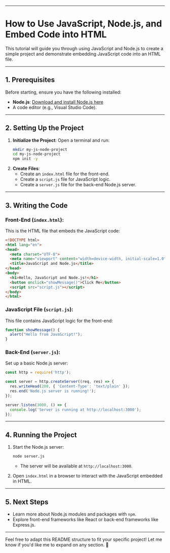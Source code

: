 
---

# **How to Use JavaScript, Node.js, and Embed Code into HTML**

This tutorial will guide you through using JavaScript and Node.js to create a simple project and demonstrate embedding JavaScript code into an HTML file.

---

## **1. Prerequisites**
Before starting, ensure you have the following installed:
- **Node.js**: [Download and install Node.js here](https://nodejs.org/)
- A code editor (e.g., Visual Studio Code).

---

## **2. Setting Up the Project**
1. **Initialize the Project**:
   Open a terminal and run:
   ```bash
   mkdir my-js-node-project
   cd my-js-node-project
   npm init -y
   ```
2. **Create Files**:
   - Create an `index.html` file for the front-end.
   - Create a `script.js` file for JavaScript logic.
   - Create a `server.js` file for the back-end Node.js server.

---

## **3. Writing the Code**
### Front-End (`index.html`):
This is the HTML file that embeds the JavaScript code:
```html
<!DOCTYPE html>
<html lang="en">
<head>
  <meta charset="UTF-8">
  <meta name="viewport" content="width=device-width, initial-scale=1.0">
  <title>JavaScript and Node.js</title>
</head>
<body>
  <h1>Hello, JavaScript and Node.js!</h1>
  <button onclick="showMessage()">Click Me</button>
  <script src="script.js"></script>
</body>
</html>
```

### JavaScript File (`script.js`):
This file contains JavaScript logic for the front-end:
```javascript
function showMessage() {
  alert("Hello from JavaScript!");
}
```

### Back-End (`server.js`):
Set up a basic Node.js server:
```javascript
const http = require('http');

const server = http.createServer((req, res) => {
  res.writeHead(200, { 'Content-Type': 'text/plain' });
  res.end('Node.js server is running!');
});

server.listen(3000, () => {
  console.log('Server is running at http://localhost:3000');
});
```


---

## **4. Running the Project**
1. Start the Node.js server:
   ```bash
   node server.js
   ```
   - The server will be available at `http://localhost:3000`.

2. Open `index.html` in a browser to interact with the JavaScript embedded in HTML.

---

## **5. Next Steps**
- Learn more about Node.js modules and packages with `npm`.
- Explore front-end frameworks like React or back-end frameworks like Express.js.

---

Feel free to adapt this README structure to fit your specific project! Let me know if you'd like me to expand on any section. 🚀
